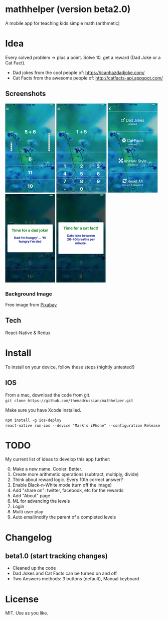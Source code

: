 # mathhelper (version beta2.0)
A mobile app for teaching kids simple math (arithmetic)

# Idea
Every solved problem -> plus a point. Solve 10, get a reward (Dad Joke or a Cat Fact).
- Dad jokes from the cool people of: https://icanhazdadjoke.com/
- Cat Facts from the awesome people of: http://catfacts-api.appspot.com/

## Screenshots
![](./ScreenShot.png) ![](./ScreenShot1.png) ![](./ScreenShot2.png)
![](./ScreenShot3.png) ![](./ScreenShot4.png)

### Background Image
Free image from [Pixabay](https://cdn.pixabay.com/photo/2017/05/11/18/20/cool-2304975_960_720.jpg)

## Tech
React-Native & Redux

# Install
To install on your device, follow these steps (hightly untested!)

## IOS
From a mac, download the code from git.  
`git clone https://github.com/themadrussian/mathhelper.git`  

Make sure you have Xcode installed.  

`npm install -g ios-deploy`  
`react-native run-ios --device "Mark's iPhone" --configuration Release`  

# TODO
My current list of ideas to develop this app further:

0. Make a new name. Cooler. Better.
1. Create more arithmetic operations (subtract, multiply, divide)
2. Think about reward logic. Every 10th correct answer?
3. Enable Black-n-White mode (turn off the image)
4. Add "share on": twitter, facebook, etc for the rewards
5. Add "About" page
6. ML for advancing the levels
7. Login
8. Multi user play
9. Auto email/notify the parent of a completed levels

# Changelog

## beta1.0 (start tracking changes)
- Cleaned up the code
- Dad Jokes and Cat Facts can be turned on and off
- Two Answers methods: 3 buttons (default), Manual keyboard

# License
MIT. Use as you like.
